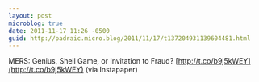 ```yaml
---
layout: post
microblog: true
date: 2011-11-17 11:26 -0500
guid: http://padraic.micro.blog/2011/11/17/t137204931139604481.html
---
```

MERS: Genius, Shell Game, or Invitation to Fraud? [http://t.co/b9j5kWEY](http://t.co/b9j5kWEY) (via Instapaper)
